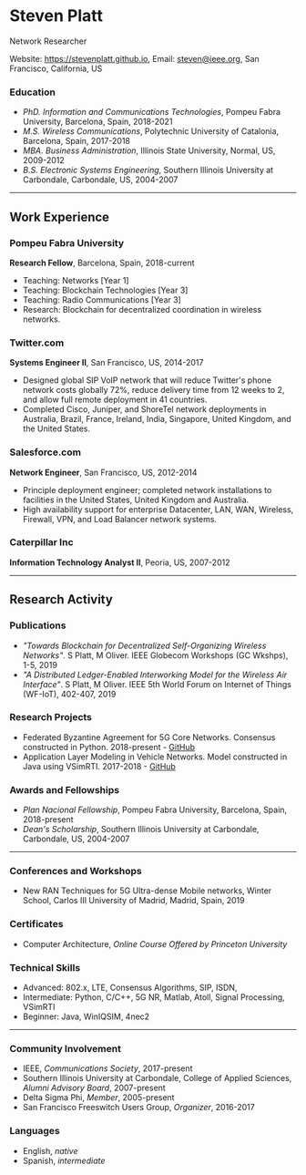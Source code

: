 # Steven Platt
Network Researcher

Website: https://stevenplatt.github.io, Email: steven@ieee.org, San Francisco, California, US

### Education
* *PhD. Information and Communications Technologies*, Pompeu Fabra University, Barcelona, Spain, 2018-2021
* *M.S. Wireless Communications*, Polytechnic University of Catalonia, Barcelona, Spain, 2017-2018
* *MBA. Business Administration*, Illinois State University, Normal, US, 2009-2012
* *B.S. Electronic Systems Engineering*, Southern Illinois University at Carbondale, Carbondale, US, 2004-2007

---
## Work Experience
### Pompeu Fabra University
**Research Fellow**, Barcelona, Spain, 2018-current

* Teaching: Networks [Year 1]
* Teaching: Blockchain Technologies [Year 3]
* Teaching: Radio Communications [Year 3]
* Research: Blockchain for decentralized coordination in wireless networks.

### Twitter.com
**Systems Engineer II**, San Francisco, US, 2014-2017

* Designed global SIP VoIP network that will reduce Twitter's phone network costs globally 72%, reduce delivery time from 12 weeks to 2, and allow full remote deployment in 41 countries.
* Completed Cisco, Juniper, and ShoreTel network deployments in Australia, Brazil, France, Ireland, India, Singapore, United Kingdom, and the United States.


### Salesforce.com
**Network Engineer**, San Francisco, US, 2012-2014

* Principle deployment engineer; completed network installations to facilities in the United States, United Kingdom and Australia.
* High availability support for enterprise Datacenter, LAN, WAN, Wireless, Firewall, VPN, and Load Balancer network systems.

### Caterpillar Inc
**Information Technology Analyst II**, Peoria, US, 2007-2012

---
## Research Activity
### Publications
* *"Towards Blockchain for Decentralized Self-Organizing Wireless Networks"*. S Platt, M Oliver. IEEE Globecom Workshops (GC Wkshps), 1-5, 2019
* *"A Distributed Ledger-Enabled Interworking Model for the Wireless Air Interface"*. S Platt, M Oliver. IEEE 5th World Forum on Internet of Things (WF-IoT), 402-407, 2019

### Research Projects
* Federated Byzantine Agreement for 5G Core Networks. Consensus constructed in Python. 2018-present - [GitHub](https://github.com/stevenplatt/spectrum-protocol)
* Application Layer Modeling in Vehicle Networks. Model constructed in Java using VSimRTI. 2017-2018 - [GitHub](https://github.com/stevenplatt/vsimrti-scenarios)

### Awards and Fellowships
* *Plan Nacional Fellowship*, Pompeu Fabra University, Barcelona, Spain, 2018-present
* *Dean's Scholarship*, Southern Illinois University at Carbondale, Carbondale, US, 2004-2007

---
### Conferences and Workshops
* New RAN Techniques for 5G Ultra-dense Mobile networks, Winter School, Carlos III University of Madrid, Madrid, Spain, 2019

### Certificates
* Computer Architecture, *Online Course Offered by Princeton University*

### Technical Skills
* Advanced: 802.x, LTE, Consensus Algorithms, SIP, ISDN,
* Intermediate: Python, C/C++, 5G NR, Matlab, Atoll, Signal Processing, VSimRTI
* Beginner: Java, WinIQSIM, 4nec2

---
### Community Involvement
* IEEE, *Communications Society*, 2017-present
* Southern Illinois University at Carbondale, College of Applied Sciences, *Alumni Advisory Board*, 2007-present
* Delta Sigma Phi, *Member*, 2005-present
* San Francisco Freeswitch Users Group, *Organizer*, 2016-2017

### Languages
* English, *native*
* Spanish, *intermediate*
